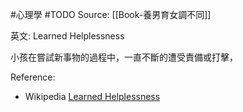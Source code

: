 #心理學 #TODO 
Source: [[Book-養男育女調不同]]

英文: Learned Helplessness

小孩在嘗試新事物的過程中，一直不斷的遭受責備或打擊，


Reference:
- Wikipedia [Learned Helplessness](https://en.wikipedia.org/wiki/Learned_helplessness)